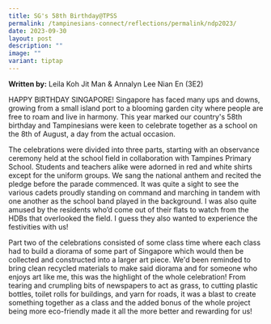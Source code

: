 ```yaml
---
title: SG's 58th Birthday@TPSS
permalink: /tampinesians-connect/reflections/permalink/ndp2023/
date: 2023-09-30
layout: post
description: ""
image: ""
variant: tiptap
---
```

<p><strong>Written by:</strong> Leila Koh Jit Man &amp; Annalyn Lee Nian En (3E2)</p><p>HAPPY BIRTHDAY SINGAPORE! Singapore has faced many ups and downs, growing from a small island port to a blooming garden city where people are free to roam and live in harmony. This year marked our country's 58th birthday and Tampinesians were keen to celebrate together as a school on the 8th of August, a day from the actual occasion.</p><p>The celebrations were divided into three parts, starting with an observance ceremony held at the school field in collaboration with Tampines Primary School. Students and teachers alike were adorned in red and white shirts except for the uniform groups. We sang the national anthem and recited the pledge before the parade commenced. It was quite a sight to see the various cadets proudly standing on command and marching in tandem with one another as the school band played in the background. I was also quite amused by the residents who’d come out of their flats to watch from the HDBs that overlooked the field. I guess they also wanted to experience the festivities with us!</p><p>Part two of the celebrations consisted of some class time where each class had to build a diorama of some part of Singapore which would then be collected and constructed into a larger art piece. We'd been reminded to bring clean recycled materials to make said diorama and for someone who enjoys art like me, this was the highlight of the whole celebration! From tearing and crumpling bits of newspapers to act as grass, to cutting plastic bottles, toilet rolls for buildings, and yarn for roads, it was a blast to create something together as a class and the added bonus of the whole project being more eco-friendly made it all the more better and rewarding for us!</p>